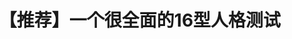 ---
title: 【推荐】一个很全面的16型人格测试
tags: [孤独症, Aspie, ASD]
color: success
description: 今天向大家推荐一个工具很多、解释很全面的16型人格测试。
external_url: http://mp.weixin.qq.com/s?__biz=MzIyMzgyMjY5NQ==&amp;mid=2247483749&amp;idx=1&amp;sn=86e1c31927fd0a7d2c9edb811c963fdc&amp;chksm=e819176ddf6e9e7b321435fefd4929db86695e1ee096e73d733ccfc3f9d6c951b9b185be78da&amp;scene=27#wechat_redirect
---
